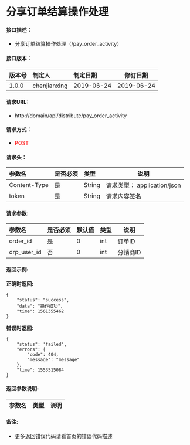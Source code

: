 # 分享订单结算操作处理

#### 接口描述：

- 分享订单结算操作处理（/pay_order_activity）

#### 接口版本：

|版本号|制定人|制定日期|修订日期|
|:----|:-----|:-----| ---- |
|1.0.0 | chenjianxing  |2019-06-24 |  2019-06-24 |

#### 请求URL:

- http://domain/api/distribute/pay_order_activity

#### 请求方式：

- <font color=red>POST</font>

#### 请求头：

|参数名|是否必须|类型|说明|
|:----  |:---|:-----|-----|
|Content-Type | 是  |String |请求类型： application/json|
| token | 是  |String | 请求内容签名 |


#### 请求参数:

|参数名|是否必须|默认值|类型|说明|
| :----- | :--- | :-----  | -----  | ----- |
| order_id | 是 | 0  | int  | 订单ID |
| drp_user_id | 否 | 0  | int  | 分销商ID |



#### 返回示例:

**正确时返回:**

```
{
    "status": "success",
    "data": "操作成功",
    "time": 1561355462
}
```

**错误时返回:**


```
{
    "status": 'failed',
    "errors": {
        "code": 404,
        "message": "message"
    },
    "time": 1553515084
}
```

#### 返回参数说明:

|参数名|类型|说明|
|:-----  |:-----|----- |


#### 备注:

- 更多返回错误代码请看首页的错误代码描述